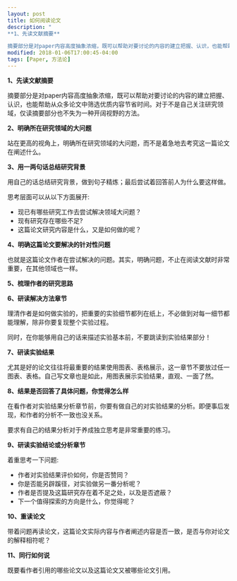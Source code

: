 ```yaml
---
layout: post
title: 如何阅读论文
description: "
**1、先读文献摘要**

摘要部分是对paper内容高度抽象浓缩，既可以帮助对要讨论的内容的建立把握、认识，也能帮助从众多论文中筛选优质内容节省时间。对于不是自己关注研究领域，仅读摘要部分也不失为一种开阔视野的方法。"
modified: 2018-01-06T17:00:45-04:00
tags: [Paper, 方法论]
---
```



**1、先读文献摘要**

摘要部分是对paper内容高度抽象浓缩，既可以帮助对要讨论的内容的建立把握、认识，也能帮助从众多论文中筛选优质内容节省时间。对于不是自己关注研究领域，仅读摘要部分也不失为一种开阔视野的方法。


**2、明确所在研究领域的大问题**

站在更高的视角上，明确所在研究领域的大问题，而不是着急地去考究这一篇论文在阐述什么。
<!-- more -->

**3、用一两句话总结研究背景**

用自己的话总结研究背景，做到句子精炼；最后尝试着回答前人为什么要这样做。

思考层面可以从以下方面展开:
- 现已有哪些研究工作去尝试解决领域大问题？
- 现有研究存在哪些不足?
- 这篇论文研究内容是什么，又是如何做的呢？
 

**4、明确这篇论文要解决的针对性问题**

也就是这篇论文作者在尝试解决的问题。其实，明确问题，不止在阅读文献时非常重要，在其他领域也一样。


**5、梳理作者的研究思路**

**6、研读解决方法章节**

理清作者是如何做实验的，把重要的实验细节都列在纸上，不必做到对每一细节都能理解，除非你要复现整个实验过程。

同时，在你能够用自己的话来描述实验基本前，不要跳读到实验结果部分！

**7、研读实验结果**

尤其是好的论文往往将最重要的结果使用图表、表格展示，这一章节不要放过任一图表、表格。自己写文章也是如此，用图表展示实验结果，直观、一面了然。

**8、结果是否回答了具体问题，你觉得怎么样**

在看作者对实验结果分析章节前，你要有做自己的对实验结果的分析。即便事后发现，和作者的分析不一致也没关系。

要求有自己的结果分析对于养成独立思考是非常重要的练习。

**9、研读实验结论或分析章节**

着重思考一下问题:
- 作者对实验结果评价如何，你是否赞同？
- 你是否能另辟蹊径，对实验做另一番分析呢？
- 作者是否提及这篇研究存在着不足之处，以及是否遮蔽？
- 下一个值得探索的方向是什么，你觉得呢？

**10、重读论文**

带着问题再读论文，这篇论文实际内容与作者阐述内容是否一致，是否与你对论文的解释相符呢？

**11、同行如何说**

既要看作者引用的哪些论文以及这篇论文又被哪些论文引用。
